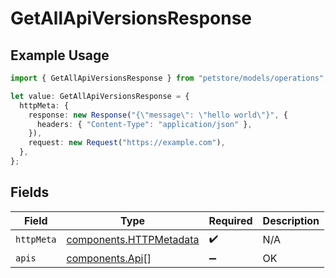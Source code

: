 # GetAllApiVersionsResponse

## Example Usage

```typescript
import { GetAllApiVersionsResponse } from "petstore/models/operations";

let value: GetAllApiVersionsResponse = {
  httpMeta: {
    response: new Response("{\"message\": \"hello world\"}", {
      headers: { "Content-Type": "application/json" },
    }),
    request: new Request("https://example.com"),
  },
};
```

## Fields

| Field                                                              | Type                                                               | Required                                                           | Description                                                        |
| ------------------------------------------------------------------ | ------------------------------------------------------------------ | ------------------------------------------------------------------ | ------------------------------------------------------------------ |
| `httpMeta`                                                         | [components.HTTPMetadata](../../models/components/httpmetadata.md) | :heavy_check_mark:                                                 | N/A                                                                |
| `apis`                                                             | [components.Api](../../models/components/api.md)[]                 | :heavy_minus_sign:                                                 | OK                                                                 |